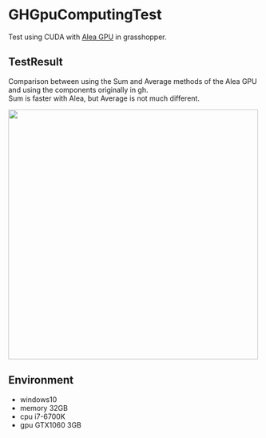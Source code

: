 # GHGpuComputingTest

Test using CUDA with [Alea GPU](http://www.aleagpu.com/release/3_0_4/doc/) in grasshopper.

## TestResult

Comparison between using the Sum and Average methods of the Alea GPU and using the components originally in gh.  
Sum is faster with Alea, but Average is not much different.

<img src="./image/test_result.gif" width="500">

## Environment

+ windows10
+ memory 32GB
+ cpu i7-6700K
+ gpu GTX1060 3GB


